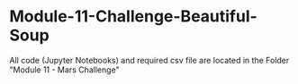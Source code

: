 # Module-11-Challenge-Beautiful-Soup

All code (Jupyter Notebooks) and required csv file are located in the Folder "Module 11 - Mars Challenge"